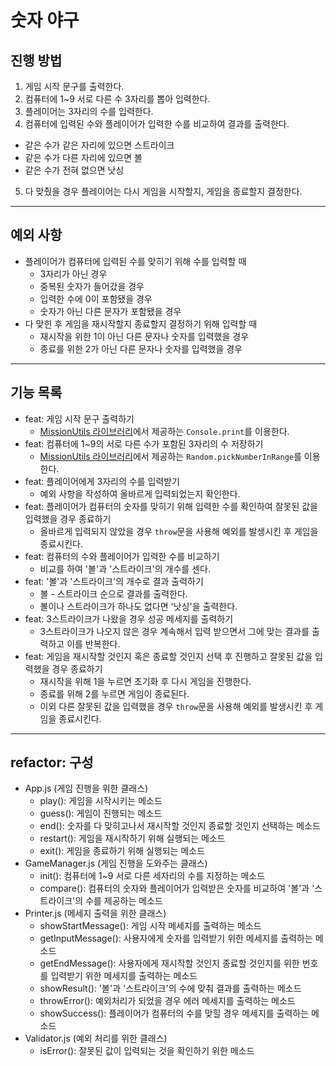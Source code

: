 # 숫자 야구

## 진행 방법

1. 게임 시작 문구를 출력한다.
2. 컴퓨터에 1~9 서로 다른 수 3자리를 뽑아 입력한다.
3. 플레이어는 3자리의 수를 입력한다.
4. 컴퓨터에 입력된 수와 플레이어가 입력한 수를 비교하여 결과를 출력한다.

- 같은 수가 같은 자리에 있으면 스트라이크
- 같은 수가 다른 자리에 있으면 볼
- 같은 수가 전혀 없으면 낫싱

5. 다 맞췄을 경우 플레이어는 다시 게임을 시작할지, 게임을 종료할지 결정한다.

---

## 예외 사항

- 플레이어가 컴퓨터에 입력된 수를 맞히기 위해 수를 입력할 때
  - 3자리가 아닌 경우
  - 중복된 숫자가 들어갔을 경우
  - 입력한 수에 0이 포함됐을 경우
  - 숫자가 아닌 다른 문자가 포함됐을 경우
- 다 맞힌 후 게임을 재시작할지 종료할지 결정하기 위해 입력할 때
  - 재시작을 위한 1이 아닌 다른 문자나 숫자를 입력했을 경우
  - 종료를 위한 2가 아닌 다른 문자나 숫자를 입력했을 경우

---

## 기능 목록

- feat: 게임 시작 문구 출력하기
  - [MissionUtils 라이브러리](https://github.com/woowacourse-projects/javascript-mission-utils#mission-utils)에서 제공하는 `Console.print`를 이용한다.
- feat: 컴퓨터에 1~9의 서로 다른 수가 포함된 3자리의 수 저장하기
  - [MissionUtils 라이브러리](https://github.com/woowacourse-projects/javascript-mission-utils#mission-utils)에서 제공하는 `Random.pickNumberInRange`를 이용한다.
- feat: 플레이어에게 3자리의 수를 입력받기
  - 예외 사항을 작성하여 올바르게 입력되었는지 확인한다.
- feat: 플레이어가 컴퓨터의 숫자를 맞히기 위해 입력한 수를 확인하여 잘못된 값을 입력했을 경우 종료하기
  - 올바르게 입력되지 않았을 경우 `throw`문을 사용해 예외를 발생시킨 후 게임을 종료시킨다.
- feat: 컴퓨터의 수와 플레이어가 입력한 수를 비교하기
  - 비교를 하여 '볼'과 '스트라이크'의 개수를 센다.
- feat: '볼'과 '스트라이크'의 개수로 결과 출력하기
  - 볼 - 스트라이크 순으로 결과를 출력한다.
  - 볼이나 스트라이크가 하나도 없다면 '낫싱'을 출력한다.
- feat: 3스트라이크가 나왔을 경우 성공 메세지를 출력하기
  - 3스트라이크가 나오지 않은 경우 계속해서 입력 받으면서 그에 맞는 결과를 출력하고 이를 반복한다.
- feat: 게임을 재시작할 것인지 혹은 종료할 것인지 선택 후 진행하고 잘못된 값을 입력했을 경우 종료하기
  - 재시작을 위해 1을 누르면 초기화 후 다시 게임을 진행한다.
  - 종료를 위해 2를 누르면 게임이 종료된다.
  - 이외 다른 잘못된 값을 입력했을 경우 `throw`문을 사용해 예외를 발생시킨 후 게임을 종료시킨다.

---

## refactor: 구성

- App.js (게임 진행을 위한 클래스)
  - play(): 게임을 시작시키는 메소드
  - guess(): 게임이 진행되는 메소드
  - end(): 숫자를 다 맞히고나서 재시작할 것인지 종료할 것인지 선택하는 메소드
  - restart(): 게임을 재시작하기 위해 실행되는 메소드
  - exit(): 게임을 종료하기 위해 실행되는 메소드
- GameManager.js (게임 진행을 도와주는 클래스)
  - init(): 컴퓨터에 1~9 서로 다른 세자리의 수를 지정하는 메소드
  - compare(): 컴퓨터의 숫자와 플레이어가 입력받은 숫자를 비교하여 '볼'과 '스트라이크'의 수를 제공하는 메소드
- Printer.js (메세지 출력을 위한 클래스)
  - showStartMessage(): 게임 시작 메세지를 출력하는 메소드
  - getInputMessage(): 사용자에게 숫자를 입력받기 위한 메세지를 출력하는 메소드
  - getEndMessage(): 사용자에게 재시작할 것인지 종료할 것인지를 위한 번호를 입력받기 위한 메세지를 출력하는 메소드
  - showResult(): '볼'과 '스트라이크'의 수에 맞춰 결과를 출력하는 메소드
  - throwError(): 예외처리가 되었을 경우 에러 메세지를 출력하는 메소드
  - showSuccess(): 플레이어가 컴퓨터의 수를 맞힐 경우 메세지를 출력하는 메소드
- Validator.js (예외 처리를 위한 클래스)
  - isError(): 잘못된 값이 입력되는 것을 확인하기 위한 메소드
